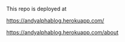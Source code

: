 This repo is deployed at 

https://andyalphablog.herokuapp.com/

https://andyalphablog.herokuapp.com/about
